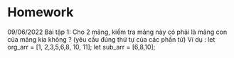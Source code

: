 # Homework
09/06/2022
Bài tập 1: Cho 2 mảng, kiểm tra mảng này có phải là mảng con của mảng kia không ? (yêu cầu đúng thứ tự của các phần tử)
Ví dụ : let org_arr = [1, 2,3,5,6,8, 10, 11];
            let sub_arr = [6,8,10];
